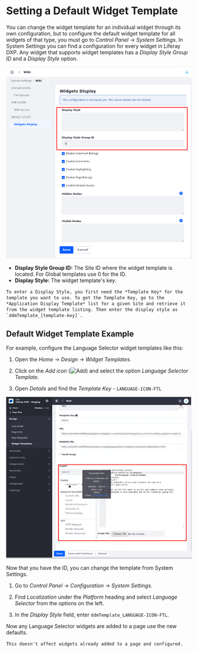 # Setting a Default Widget Template

You can change the widget template for an individual widget through its own configuration, but to configure the default widget template for all widgets of that type, you must go to *Control Panel* &rarr; *System Settings*. In System Settings you can find a configuration for every widget in Liferay DXP. Any widget that supports widget templates has a *Display Style Group ID* and a *Display Style* option.

  ![The widget template configuration in System Settings lets you change the display style.](./setting-a-default-widget-template/images/01.png)

- **Display Style Group ID:** The Site ID where the widget template is located. For Global templates use 0 for the ID.
- **Display Style:** The widget template's key.

```{note}
To enter a Display Style, you first need the *Template Key* for the template you want to use. To get the Template Key, go to the *Application Display Template* list for a given Site and retrieve it from the widget template listing. Then enter the display style as `ddmTemplate_[template-key]`.
```
## Default Widget Template Example

For example, configure the Language Selector widget templates like this:

1.  Open the *Home* &rarr; *Design* &rarr; *Widget Templates*.

1.  Click on the *Add icon* (![Add](../../../../images/icon-add.png)) and select the option *Language Selector Template*.

1.  Open *Details* and find the *Template Key* - `LANGUAGE-ICON-FTL`

  ![System Settings shows where you can find the Template Key.](./setting-a-default-widget-template/images/02.png)

Now that you have the ID, you can change the template from System Settings.

1.  Go to *Control Panel* &rarr; *Configuration* &rarr; *System Settings*.

1.  Find *Localization* under the *Platform* heading and select *Language Selector* from the options on the left.
 
1.  In the *Display Style* field, enter `ddmTemplate_LANGUAGE-ICON-FTL`.
 
Now any Language Selector widgets are added to a page use the new defaults.

```{warning}
This doesn't affect widgets already added to a page and configured.
```